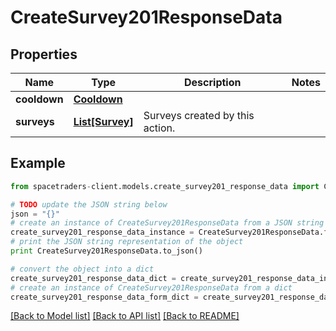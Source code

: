 # CreateSurvey201ResponseData


## Properties

Name | Type | Description | Notes
------------ | ------------- | ------------- | -------------
**cooldown** | [**Cooldown**](Cooldown.md) |  | 
**surveys** | [**List[Survey]**](Survey.md) | Surveys created by this action. | 

## Example

```python
from spacetraders-client.models.create_survey201_response_data import CreateSurvey201ResponseData

# TODO update the JSON string below
json = "{}"
# create an instance of CreateSurvey201ResponseData from a JSON string
create_survey201_response_data_instance = CreateSurvey201ResponseData.from_json(json)
# print the JSON string representation of the object
print CreateSurvey201ResponseData.to_json()

# convert the object into a dict
create_survey201_response_data_dict = create_survey201_response_data_instance.to_dict()
# create an instance of CreateSurvey201ResponseData from a dict
create_survey201_response_data_form_dict = create_survey201_response_data.from_dict(create_survey201_response_data_dict)
```
[[Back to Model list]](../README.md#documentation-for-models) [[Back to API list]](../README.md#documentation-for-api-endpoints) [[Back to README]](../README.md)



